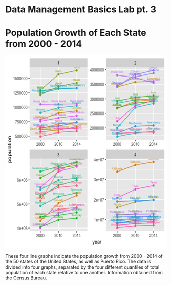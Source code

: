 # Data Management Basics Lab pt. 3

# Population Growth of Each State from 2000 - 2014

<img src="census_quantiles_1.png" width="600" height="600" />

These four line graphs indicate the population growth from 2000 - 2014 of the 50 states of the United States, as well as Puerto Rico. The data is divided into four graphs, separated by the four different quantiles of total population of each state relative to one another. Information obtained from the Census Bureau. 
